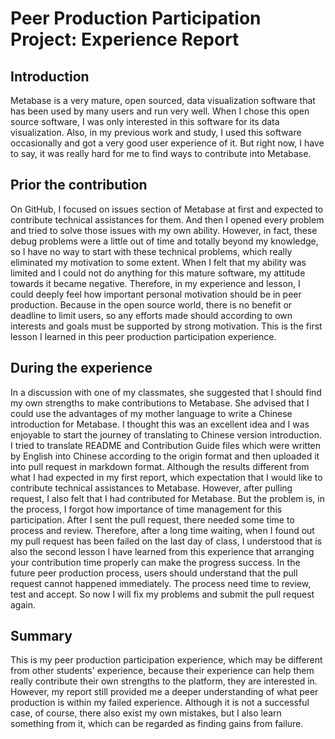 # Peer Production Participation Project: Experience Report



## Introduction
Metabase is a very mature, open sourced, data visualization software that has been used by many users and run very well. When I chose this open source software, I was only interested in this software for its data visualization. Also, in my previous work and study, I used this software occasionally and got a very good user experience of it. But right now, I have to say, it was really hard for me to find ways to contribute into Metabase.

## Prior the contribution
On GitHub, I focused on issues section of Metabase at first and expected to contribute technical assistances for them. And then I opened every problem and tried to solve those issues with my own ability. However, in fact, these debug problems were a little out of time and totally beyond my knowledge, so I have no way to start with these technical problems, which really eliminated my motivation to some extent. When I felt that my ability was limited and I could not do anything for this mature software, my attitude towards it became negative. Therefore, in my experience and lesson, I could deeply feel how important personal motivation should be in peer production. Because in the open source world, there is no benefit or deadline to limit users, so any efforts made should according to own interests and goals must be supported by strong motivation. This is the first lesson I learned in this peer production participation experience.

## During the experience
In a discussion with one of my classmates, she suggested that I should find my own strengths to make contributions to Metabase. She advised that I could use the advantages of my mother language to write a Chinese introduction for Metabase. I thought this was an excellent idea and I was enjoyable to start the journey of translating to Chinese version introduction. I tried to translate README and Contribution Guide files which were written by English into Chinese according to the origin format and then uploaded it into pull request in markdown format. Although the results different from what I had expected in my first report, which expectation that I would like to contribute technical assistances to Metabase. However, after pulling request, I also felt that I had contributed for Metabase.
But the problem is, in the process, I forgot how importance of time management for this participation. After I sent the pull request, there needed some time to process and review.  Therefore, after a long time waiting, when I found out my pull request has been failed on the last day of class, I understood that is also the second lesson I have learned from this experience that arranging your contribution time properly can make the progress success. In the future peer production process, users should understand that the pull request cannot happened immediately. The process need time to review, test and accept. So now I will fix my problems and submit the pull request again.

## Summary
This is my peer production participation experience, which may be different from other students' experience, because their experience can help them really contribute their own strengths to the platform, they are interested in. However, my report still provided me a deeper understanding of what peer production is within my failed experience. Although it is not a successful case, of course, there also exist my own mistakes, but I also learn something from it, which can be regarded as finding gains from failure.